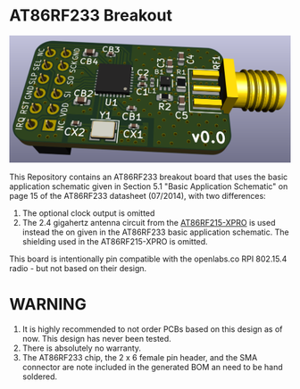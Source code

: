 AT86RF233 Breakout
==================

![Image of the AT86RF212B Breakout board](at86rf233-breakout.png)

This Repository contains an AT86RF233 breakout board that uses the basic
application schematic given in Section 5.1 "Basic Application Schematic" on
page 15 of the AT86RF233 datasheet (07/2014), with two differences:

1. The optional clock output is omitted
2. The 2.4 gigahertz antenna circuit from the [AT86RF215-XPRO](https://static5.arrow.com/pdfs/2015/6/30/10/21/54/282/atm_/manual/251atreb215-xpro_design_documentation.pdf)
   is used instead the on given in the AT86RF233 basic application schematic.
   The shielding used in the AT86RF215-XPRO is omitted.

This board is intentionally pin compatible with the openlabs.co RPI 802.15.4
radio - but not based on their design.

WARNING
=======

1. It is highly recommended to not order PCBs based on this design as of now.
   This design has never been tested.
2. There is absolutely no warranty.
3. The AT86RF233 chip, the 2 x 6 female pin header, and the SMA connector are
   note included in the generated BOM an need to be hand soldered.
